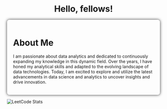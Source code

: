 <h1> <center>Hello, fellows!</center> </h1>
<html lang="en">
<head>
    <style>
        body {}
        .container {
            max-width: 600px;
            margin: 0 auto;
            background: rgba(255, 255, 255, 0.04); /* Semi-transparent background */
            padding: 20px;
            border-radius: 8px;
            box-shadow: 0 0 10px rgba(0, 0, 0, 0.8);
        }
    </style>
</head>
<body>
    <div class="container">
        <h1>About Me</h1>
        <p>I am passionate about data analytics and dedicated to continuously expanding my knowledge in this dynamic field. Over the years, I have honed my analytical skills and adapted to the evolving landscape of data technologies. Today, I am excited to explore and utilize the latest advancements in data science and analytics to uncover insights and drive innovation.</p>
    </div>
</body>
<hlml>









![LeetCode Stats](https://leetcode.card.workers.dev/Inveterate_Enthusiast?theme=auto&font=baloo&extension=activity)